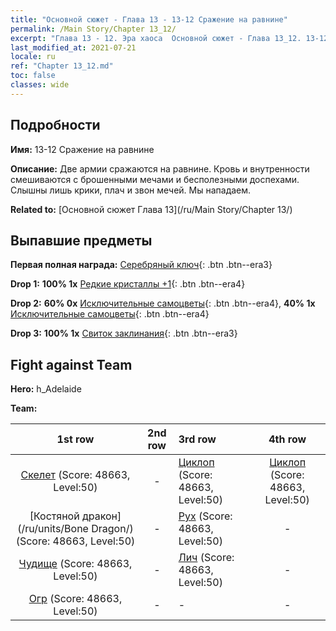 ```yaml
---
title: "Основной сюжет - Глава 13 - 13-12 Сражение на равнине"
permalink: /Main Story/Chapter 13_12/
excerpt: "Глава 13 - 12. Эра хаоса  Основной сюжет - Глава 13_12. 13-12 Сражение на равнине"
last_modified_at: 2021-07-21
locale: ru
ref: "Chapter 13_12.md"
toc: false
classes: wide
---
```


## Подробности

 **Имя:** 13-12 Сражение на равнине

 **Описание:** Две армии сражаются на равнине. Кровь и внутренности смешиваются с брошенными мечами и бесполезными доспехами. Слышны лишь крики, плач и звон мечей. Мы нападаем.

 **Related to:** [Основной сюжет Глава 13](/ru/Main Story/Chapter 13/)

## Выпавшие предметы

 **Первая полная награда:** [Серебряный ключ](/ItemsRU/con_693/){: .btn .btn--era3}

 **Drop 1:** **100% 1x** [Редкие кристаллы +1](/ItemsRU/mat_45/){: .btn .btn--era4}

 **Drop 2:** **60% 0x** [Исключительные самоцветы](/ItemsRU/mat_37/){: .btn .btn--era4}, **40% 1x** [Исключительные самоцветы](/ItemsRU/mat_37/){: .btn .btn--era4}

 **Drop 3:** **100% 1x** [Свиток заклинания](/ItemsRU/con_694/){: .btn .btn--era3}


## Fight against Team
 **Hero:** h_Adelaide

 **Team:**


  | 1st row | 2nd row | 3rd row | 4th row |
  |:----:|:----:|:----|:----:|
  | [Скелет](/ru/units/Skeleton/) (Score: 48663, Level:50)  | - | [Циклоп](/ru/units/Cyclops/) (Score: 48663, Level:50)  | [Циклоп](/ru/units/Cyclops/) (Score: 48663, Level:50)  |
  | [Костяной дракон](/ru/units/Bone Dragon/) (Score: 48663, Level:50)  | - | [Рух](/ru/units/Roc/) (Score: 48663, Level:50)  | - |
  | [Чудище](/ru/units/Behemoth/) (Score: 48663, Level:50)  | - | [Лич](/ru/units/Lich/) (Score: 48663, Level:50)  | - |
  | [Огр](/ru/units/Ogre/) (Score: 48663, Level:50)  | - | - | - |


